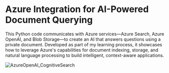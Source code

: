 # Azure Integration for AI-Powered Document Querying

This Python code communicates with Azure services—Azure Search, Azure OpenAI, and Blob Storage—to create an AI that answers questions using a private document. Developed as part of my learning process, it showcases how to leverage Azure's capabilities for document indexing, storage, and natural language processing to build intelligent, context-aware applications.

![AzureOpenAI_CognitiveSearch](https://blog.cloudnative.co.jp/wp-content/uploads/2023/06/AzureOpenAI_CognitiveSearch.jpg)